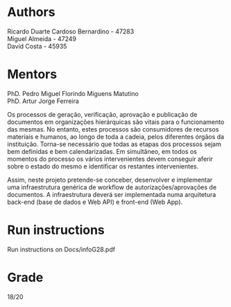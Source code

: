 # Authors

Ricardo Duarte Cardoso Bernardino - 47283\
Miguel Almeida - 47249\
David Costa - 45935

# Mentors

PhD. Pedro Miguel Florindo Miguens Matutino\
PhD. Artur Jorge Ferreira

Os processos de geração, verificação, aprovação e publicação de documentos em organizações hierárquicas são vitais para o funcionamento das mesmas. No entanto, estes processos são consumidores de recursos materiais e humanos, ao longo de toda a cadeia, pelos diferentes órgãos da instituição. Torna-se necessário que todas as etapas dos processos sejam bem definidas e bem calendarizadas. Em simultâneo, em todos os momentos do processo os vários intervenientes devem conseguir aferir sobre o estado do mesmo e identificar os restantes intervenientes.

Assim, neste projeto pretende-se conceber, desenvolver e implementar uma infraestrutura genérica de workflow de autorizações/aprovações de documentos. A infraestrutura deverá ser implementada numa arquitetura back-end (base de dados e Web API) e front-end (Web App).  

# Run instructions

Run instructions on Docs/infoG28.pdf

# Grade

18/20

